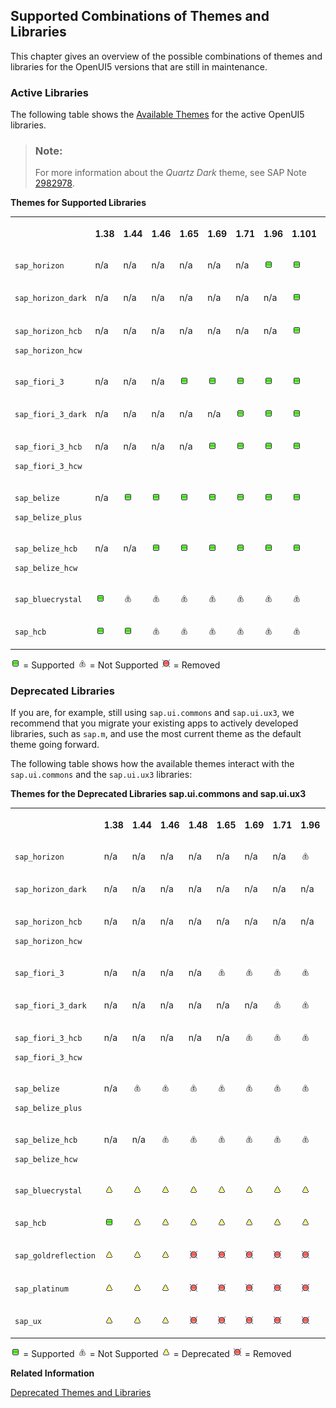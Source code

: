<!-- loio38ff8c27b022475a92b591bcf6262551 -->

## Supported Combinations of Themes and Libraries

This chapter gives an overview of the possible combinations of themes and libraries for the OpenUI5 versions that are still in maintenance.



### Active Libraries

The following table shows the [Available Themes](../04_Essentials/available-themes-da0d2e7.md) for the active OpenUI5 libraries.

> ### Note:  
> For more information about the *Quartz Dark* theme, see SAP Note [2982978](https://me.sap.com/notes/2982978).

**Themes for Supported Libraries**


<table>
<tr>
<th valign="top">

 

</th>
<th valign="top">

1.38

</th>
<th valign="top">

1.44

</th>
<th valign="top">

1.46

</th>
<th valign="top">

1.65

</th>
<th valign="top">

1.69

</th>
<th valign="top">

1.71

</th>
<th valign="top">

1.96

</th>
<th valign="top">

1.101

</th>
<th valign="top">

1.120

</th>
<th valign="top">

1.136

</th>
</tr>
<tr>
<td valign="top">

`sap_horizon` 

</td>
<td valign="top">

n/a

</td>
<td valign="top">

n/a

</td>
<td valign="top">

n/a

</td>
<td valign="top">

n/a

</td>
<td valign="top">

n/a

</td>
<td valign="top">

n/a

</td>
<td valign="top">

![Supported](images/loio3cb17ee88aed44d2bf1d14b97728c709_LowRes.gif)

</td>
<td valign="top">

![Supported](images/loio3cb17ee88aed44d2bf1d14b97728c709_LowRes.gif)

</td>
<td valign="top">

![Supported](images/loio3cb17ee88aed44d2bf1d14b97728c709_LowRes.gif)

</td>
<td valign="top">

![Supported](images/loio3cb17ee88aed44d2bf1d14b97728c709_LowRes.gif)

</td>
</tr>
<tr>
<td valign="top">

`sap_horizon_dark` 

</td>
<td valign="top">

n/a

</td>
<td valign="top">

n/a

</td>
<td valign="top">

n/a

</td>
<td valign="top">

n/a

</td>
<td valign="top">

n/a

</td>
<td valign="top">

n/a

</td>
<td valign="top">

n/a

</td>
<td valign="top">

![Supported](images/loio3cb17ee88aed44d2bf1d14b97728c709_LowRes.gif)

</td>
<td valign="top">

![Supported](images/loio3cb17ee88aed44d2bf1d14b97728c709_LowRes.gif)

</td>
<td valign="top">

![Supported](images/loio3cb17ee88aed44d2bf1d14b97728c709_LowRes.gif)

</td>
</tr>
<tr>
<td valign="top">

`sap_horizon_hcb`

`sap_horizon_hcw` 

</td>
<td valign="top">

n/a

</td>
<td valign="top">

n/a

</td>
<td valign="top">

n/a

</td>
<td valign="top">

n/a

</td>
<td valign="top">

n/a

</td>
<td valign="top">

n/a

</td>
<td valign="top">

n/a

</td>
<td valign="top">

![Supported](images/loio3cb17ee88aed44d2bf1d14b97728c709_LowRes.gif)

</td>
<td valign="top">

![Supported](images/loio3cb17ee88aed44d2bf1d14b97728c709_LowRes.gif)

</td>
<td valign="top">

![Supported](images/loio3cb17ee88aed44d2bf1d14b97728c709_LowRes.gif)

</td>
</tr>
<tr>
<td valign="top">

`sap_fiori_3` 

</td>
<td valign="top">

n/a

</td>
<td valign="top">

n/a

</td>
<td valign="top">

n/a

</td>
<td valign="top">

![Supported](images/loio3cb17ee88aed44d2bf1d14b97728c709_LowRes.gif)

</td>
<td valign="top">

![Supported](images/loio3cb17ee88aed44d2bf1d14b97728c709_LowRes.gif)

</td>
<td valign="top">

![Supported](images/loio3cb17ee88aed44d2bf1d14b97728c709_LowRes.gif)

</td>
<td valign="top">

![Supported](images/loio3cb17ee88aed44d2bf1d14b97728c709_LowRes.gif)

</td>
<td valign="top">

![Supported](images/loio3cb17ee88aed44d2bf1d14b97728c709_LowRes.gif)

</td>
<td valign="top">

![Supported](images/loio3cb17ee88aed44d2bf1d14b97728c709_LowRes.gif)

</td>
<td valign="top">

![Supported](images/loio3cb17ee88aed44d2bf1d14b97728c709_LowRes.gif)

</td>
</tr>
<tr>
<td valign="top">

`sap_fiori_3_dark` 

</td>
<td valign="top">

n/a

</td>
<td valign="top">

n/a

</td>
<td valign="top">

n/a

</td>
<td valign="top">

n/a

</td>
<td valign="top">

n/a

</td>
<td valign="top">

![Supported](images/loio3cb17ee88aed44d2bf1d14b97728c709_LowRes.gif)

</td>
<td valign="top">

![Supported](images/loio3cb17ee88aed44d2bf1d14b97728c709_LowRes.gif)

</td>
<td valign="top">

![Supported](images/loio3cb17ee88aed44d2bf1d14b97728c709_LowRes.gif)

</td>
<td valign="top">

![Supported](images/loio3cb17ee88aed44d2bf1d14b97728c709_LowRes.gif)

</td>
<td valign="top">

![Supported](images/loio3cb17ee88aed44d2bf1d14b97728c709_LowRes.gif)

</td>
</tr>
<tr>
<td valign="top">

`sap_fiori_3_hcb`

`sap_fiori_3_hcw`

</td>
<td valign="top">

n/a

</td>
<td valign="top">

n/a

</td>
<td valign="top">

n/a

</td>
<td valign="top">

n/a

</td>
<td valign="top">

![Supported](images/loio3cb17ee88aed44d2bf1d14b97728c709_LowRes.gif)

</td>
<td valign="top">

![Supported](images/loio3cb17ee88aed44d2bf1d14b97728c709_LowRes.gif)

</td>
<td valign="top">

![Supported](images/loio3cb17ee88aed44d2bf1d14b97728c709_LowRes.gif)

</td>
<td valign="top">

![Supported](images/loio3cb17ee88aed44d2bf1d14b97728c709_LowRes.gif)

</td>
<td valign="top">

![Supported](images/loio3cb17ee88aed44d2bf1d14b97728c709_LowRes.gif)

</td>
<td valign="top">

![Supported](images/loio3cb17ee88aed44d2bf1d14b97728c709_LowRes.gif)

</td>
</tr>
<tr>
<td valign="top">

`sap_belize`

`sap_belize_plus`

</td>
<td valign="top">

n/a

</td>
<td valign="top">

![Supported](images/loio3cb17ee88aed44d2bf1d14b97728c709_LowRes.gif)

</td>
<td valign="top">

![Supported](images/loio3cb17ee88aed44d2bf1d14b97728c709_LowRes.gif)

</td>
<td valign="top">

![Supported](images/loio3cb17ee88aed44d2bf1d14b97728c709_LowRes.gif)

</td>
<td valign="top">

![Supported](images/loio3cb17ee88aed44d2bf1d14b97728c709_LowRes.gif)

</td>
<td valign="top">

![Supported](images/loio3cb17ee88aed44d2bf1d14b97728c709_LowRes.gif)

</td>
<td valign="top">

![Supported](images/loio3cb17ee88aed44d2bf1d14b97728c709_LowRes.gif)

</td>
<td valign="top">

![Supported](images/loio3cb17ee88aed44d2bf1d14b97728c709_LowRes.gif)

</td>
<td valign="top">

![Not Supported](images/loiod355123503654aae97106b021020b7be_LowRes.png)

</td>
<td valign="top">

![Removed](images/loio5befb5af20ed42fd9052a99014d953a3_LowRes.gif)

</td>
</tr>
<tr>
<td valign="top">

`sap_belize_hcb`

`sap_belize_hcw`

</td>
<td valign="top">

n/a

</td>
<td valign="top">

n/a

</td>
<td valign="top">

![Supported](images/loio3cb17ee88aed44d2bf1d14b97728c709_LowRes.gif)

</td>
<td valign="top">

![Supported](images/loio3cb17ee88aed44d2bf1d14b97728c709_LowRes.gif)

</td>
<td valign="top">

![Supported](images/loio3cb17ee88aed44d2bf1d14b97728c709_LowRes.gif)

</td>
<td valign="top">

![Supported](images/loio3cb17ee88aed44d2bf1d14b97728c709_LowRes.gif)

</td>
<td valign="top">

![Supported](images/loio3cb17ee88aed44d2bf1d14b97728c709_LowRes.gif)

</td>
<td valign="top">

![Supported](images/loio3cb17ee88aed44d2bf1d14b97728c709_LowRes.gif)

</td>
<td valign="top">

![Not Supported](images/loiod355123503654aae97106b021020b7be_LowRes.png)

</td>
<td valign="top">

![Removed](images/loio5befb5af20ed42fd9052a99014d953a3_LowRes.gif)

</td>
</tr>
<tr>
<td valign="top">

`sap_bluecrystal` 

</td>
<td valign="top">

![Supported](images/loio3cb17ee88aed44d2bf1d14b97728c709_LowRes.gif)

</td>
<td valign="top">

![Not Supported](images/loiod355123503654aae97106b021020b7be_LowRes.png)

</td>
<td valign="top">

![Not Supported](images/loiod355123503654aae97106b021020b7be_LowRes.png)

</td>
<td valign="top">

![Not Supported](images/loiod355123503654aae97106b021020b7be_LowRes.png)

</td>
<td valign="top">

![Not Supported](images/loiod355123503654aae97106b021020b7be_LowRes.png)

</td>
<td valign="top">

![Not Supported](images/loiod355123503654aae97106b021020b7be_LowRes.png)

</td>
<td valign="top">

![Not Supported](images/loiod355123503654aae97106b021020b7be_LowRes.png)

</td>
<td valign="top">

![Not Supported](images/loiod355123503654aae97106b021020b7be_LowRes.png)

</td>
<td valign="top">

![Not Supported](images/loiod355123503654aae97106b021020b7be_LowRes.png)

</td>
<td valign="top">

![Removed](images/loio5befb5af20ed42fd9052a99014d953a3_LowRes.gif)

</td>
</tr>
<tr>
<td valign="top">

`sap_hcb` 

</td>
<td valign="top">

![Supported](images/loio3cb17ee88aed44d2bf1d14b97728c709_LowRes.gif)

</td>
<td valign="top">

![Supported](images/loio3cb17ee88aed44d2bf1d14b97728c709_LowRes.gif)

</td>
<td valign="top">

![Not Supported](images/loiod355123503654aae97106b021020b7be_LowRes.png)

</td>
<td valign="top">

![Not Supported](images/loiod355123503654aae97106b021020b7be_LowRes.png)

</td>
<td valign="top">

![Not Supported](images/loiod355123503654aae97106b021020b7be_LowRes.png)

</td>
<td valign="top">

![Not Supported](images/loiod355123503654aae97106b021020b7be_LowRes.png)

</td>
<td valign="top">

![Not Supported](images/loiod355123503654aae97106b021020b7be_LowRes.png)

</td>
<td valign="top">

![Not Supported](images/loiod355123503654aae97106b021020b7be_LowRes.png)

</td>
<td valign="top">

![Not Supported](images/loiod355123503654aae97106b021020b7be_LowRes.png)

</td>
<td valign="top">

![Removed](images/loio5befb5af20ed42fd9052a99014d953a3_LowRes.gif)

</td>
</tr>
</table>

![Supported](images/loio3cb17ee88aed44d2bf1d14b97728c709_LowRes.gif) = Supported ![Not Supported](images/loiod355123503654aae97106b021020b7be_LowRes.png) = Not Supported ![Removed](images/loio5befb5af20ed42fd9052a99014d953a3_LowRes.gif) = Removed



<a name="loio38ff8c27b022475a92b591bcf6262551__section_yh3_vnz_zy"/>

### Deprecated Libraries

If you are, for example, still using `sap.ui.commons` and `sap.ui.ux3`, we recommend that you migrate your existing apps to actively developed libraries, such as `sap.m`, and use the most current theme as the default theme going forward.

The following table shows how the available themes interact with the `sap.ui.commons` and the `sap.ui.ux3` libraries:

**Themes for the Deprecated Libraries sap.ui.commons and sap.ui.ux3**


<table>
<tr>
<th valign="top">

 

</th>
<th valign="top">

1.38

</th>
<th valign="top">

1.44

</th>
<th valign="top">

1.46

</th>
<th valign="top">

1.48

</th>
<th valign="top">

1.65

</th>
<th valign="top">

1.69

</th>
<th valign="top">

1.71

</th>
<th valign="top">

1.96

</th>
<th valign="top">

1.101

</th>
<th valign="top">

1.120

</th>
<th valign="top">

1.136

</th>
</tr>
<tr>
<td valign="top">

`sap_horizon` 

</td>
<td valign="top">

n/a

</td>
<td valign="top">

n/a

</td>
<td valign="top">

n/a

</td>
<td valign="top">

n/a

</td>
<td valign="top">

n/a

</td>
<td valign="top">

n/a

</td>
<td valign="top">

n/a

</td>
<td valign="top">

![Not Supported](images/loiod355123503654aae97106b021020b7be_LowRes.png)

</td>
<td valign="top">

![Not Supported](images/loiod355123503654aae97106b021020b7be_LowRes.png)

</td>
<td valign="top">

![Not Supported](images/loiod355123503654aae97106b021020b7be_LowRes.png)

</td>
<td valign="top">

![Not Supported](images/loiod355123503654aae97106b021020b7be_LowRes.png)

</td>
</tr>
<tr>
<td valign="top">

`sap_horizon_dark` 

</td>
<td valign="top">

n/a

</td>
<td valign="top">

n/a

</td>
<td valign="top">

n/a

</td>
<td valign="top">

n/a

</td>
<td valign="top">

n/a

</td>
<td valign="top">

n/a

</td>
<td valign="top">

n/a

</td>
<td valign="top">

n/a

</td>
<td valign="top">

![Not Supported](images/loiod355123503654aae97106b021020b7be_LowRes.png)

</td>
<td valign="top">

![Not Supported](images/loiod355123503654aae97106b021020b7be_LowRes.png)

</td>
<td valign="top">

![Not Supported](images/loiod355123503654aae97106b021020b7be_LowRes.png)

</td>
</tr>
<tr>
<td valign="top">

`sap_horizon_hcb`

`sap_horizon_hcw` 

</td>
<td valign="top">

n/a

</td>
<td valign="top">

n/a

</td>
<td valign="top">

n/a

</td>
<td valign="top">

n/a

</td>
<td valign="top">

n/a

</td>
<td valign="top">

n/a

</td>
<td valign="top">

n/a

</td>
<td valign="top">

n/a

</td>
<td valign="top">

![Not Supported](images/loiod355123503654aae97106b021020b7be_LowRes.png)

</td>
<td valign="top">

![Not Supported](images/loiod355123503654aae97106b021020b7be_LowRes.png)

</td>
<td valign="top">

![Not Supported](images/loiod355123503654aae97106b021020b7be_LowRes.png)

</td>
</tr>
<tr>
<td valign="top">

`sap_fiori_3` 

</td>
<td valign="top">

n/a

</td>
<td valign="top">

n/a

</td>
<td valign="top">

n/a

</td>
<td valign="top">

n/a

</td>
<td valign="top">

![Not Supported](images/loiod355123503654aae97106b021020b7be_LowRes.png)

</td>
<td valign="top">

![Not Supported](images/loiod355123503654aae97106b021020b7be_LowRes.png)

</td>
<td valign="top">

![Not Supported](images/loiod355123503654aae97106b021020b7be_LowRes.png)

</td>
<td valign="top">

![Not Supported](images/loiod355123503654aae97106b021020b7be_LowRes.png)

</td>
<td valign="top">

![Not Supported](images/loiod355123503654aae97106b021020b7be_LowRes.png)

</td>
<td valign="top">

![Not Supported](images/loiod355123503654aae97106b021020b7be_LowRes.png)

</td>
<td valign="top">

![Not Supported](images/loiod355123503654aae97106b021020b7be_LowRes.png)

</td>
</tr>
<tr>
<td valign="top">

`sap_fiori_3_dark` 

</td>
<td valign="top">

n/a

</td>
<td valign="top">

n/a

</td>
<td valign="top">

n/a

</td>
<td valign="top">

n/a

</td>
<td valign="top">

n/a

</td>
<td valign="top">

n/a

</td>
<td valign="top">

![Not Supported](images/loiod355123503654aae97106b021020b7be_LowRes.png)

</td>
<td valign="top">

![Not Supported](images/loiod355123503654aae97106b021020b7be_LowRes.png)

</td>
<td valign="top">

![Not Supported](images/loiod355123503654aae97106b021020b7be_LowRes.png)

</td>
<td valign="top">

![Not Supported](images/loiod355123503654aae97106b021020b7be_LowRes.png)

</td>
<td valign="top">

![Not Supported](images/loiod355123503654aae97106b021020b7be_LowRes.png)

</td>
</tr>
<tr>
<td valign="top">

`sap_fiori_3_hcb`

`sap_fiori_3_hcw`

</td>
<td valign="top">

n/a

</td>
<td valign="top">

n/a

</td>
<td valign="top">

n/a

</td>
<td valign="top">

n/a

</td>
<td valign="top">

n/a

</td>
<td valign="top">

![Not Supported](images/loiod355123503654aae97106b021020b7be_LowRes.png)

</td>
<td valign="top">

![Not Supported](images/loiod355123503654aae97106b021020b7be_LowRes.png)

</td>
<td valign="top">

![Not Supported](images/loiod355123503654aae97106b021020b7be_LowRes.png)

</td>
<td valign="top">

![Not Supported](images/loiod355123503654aae97106b021020b7be_LowRes.png)

</td>
<td valign="top">

![Not Supported](images/loiod355123503654aae97106b021020b7be_LowRes.png)

</td>
<td valign="top">

![Not Supported](images/loiod355123503654aae97106b021020b7be_LowRes.png)

</td>
</tr>
<tr>
<td valign="top">

`sap_belize`

`sap_belize_plus`

</td>
<td valign="top">

n/a

</td>
<td valign="top">

![Not Supported](images/loiod355123503654aae97106b021020b7be_LowRes.png)

</td>
<td valign="top">

![Not Supported](images/loiod355123503654aae97106b021020b7be_LowRes.png)

</td>
<td valign="top">

![Not Supported](images/loiod355123503654aae97106b021020b7be_LowRes.png)

</td>
<td valign="top">

![Not Supported](images/loiod355123503654aae97106b021020b7be_LowRes.png)

</td>
<td valign="top">

![Not Supported](images/loiod355123503654aae97106b021020b7be_LowRes.png)

</td>
<td valign="top">

![Not Supported](images/loiod355123503654aae97106b021020b7be_LowRes.png)

</td>
<td valign="top">

![Not Supported](images/loiod355123503654aae97106b021020b7be_LowRes.png)

</td>
<td valign="top">

![Not Supported](images/loiod355123503654aae97106b021020b7be_LowRes.png)

</td>
<td valign="top">

![Deprecated](images/loio3ea53dcd3acc4783a7a4b83e10c8f1aa_LowRes.gif)

</td>
<td valign="top">

![Removed](images/loio5befb5af20ed42fd9052a99014d953a3_LowRes.gif)

</td>
</tr>
<tr>
<td valign="top">

`sap_belize_hcb`

`sap_belize_hcw`

</td>
<td valign="top">

n/a

</td>
<td valign="top">

n/a

</td>
<td valign="top">

![Not Supported](images/loiod355123503654aae97106b021020b7be_LowRes.png)

</td>
<td valign="top">

![Not Supported](images/loiod355123503654aae97106b021020b7be_LowRes.png)

</td>
<td valign="top">

![Not Supported](images/loiod355123503654aae97106b021020b7be_LowRes.png)

</td>
<td valign="top">

![Not Supported](images/loiod355123503654aae97106b021020b7be_LowRes.png)

</td>
<td valign="top">

![Not Supported](images/loiod355123503654aae97106b021020b7be_LowRes.png)

</td>
<td valign="top">

![Not Supported](images/loiod355123503654aae97106b021020b7be_LowRes.png)

</td>
<td valign="top">

![Not Supported](images/loiod355123503654aae97106b021020b7be_LowRes.png)

</td>
<td valign="top">

![Deprecated](images/loio3ea53dcd3acc4783a7a4b83e10c8f1aa_LowRes.gif)

</td>
<td valign="top">

![Removed](images/loio5befb5af20ed42fd9052a99014d953a3_LowRes.gif)

</td>
</tr>
<tr>
<td valign="top">

`sap_bluecrystal` 

</td>
<td valign="top">

![Deprecated](images/loio3ea53dcd3acc4783a7a4b83e10c8f1aa_LowRes.gif)

</td>
<td valign="top">

![Deprecated](images/loio3ea53dcd3acc4783a7a4b83e10c8f1aa_LowRes.gif)

</td>
<td valign="top">

![Deprecated](images/loio3ea53dcd3acc4783a7a4b83e10c8f1aa_LowRes.gif)

</td>
<td valign="top">

![Deprecated](images/loio3ea53dcd3acc4783a7a4b83e10c8f1aa_LowRes.gif)

</td>
<td valign="top">

![Deprecated](images/loio3ea53dcd3acc4783a7a4b83e10c8f1aa_LowRes.gif)

</td>
<td valign="top">

![Deprecated](images/loio3ea53dcd3acc4783a7a4b83e10c8f1aa_LowRes.gif)

</td>
<td valign="top">

![Deprecated](images/loio3ea53dcd3acc4783a7a4b83e10c8f1aa_LowRes.gif)

</td>
<td valign="top">

![Deprecated](images/loio3ea53dcd3acc4783a7a4b83e10c8f1aa_LowRes.gif)

</td>
<td valign="top">

![Deprecated](images/loio3ea53dcd3acc4783a7a4b83e10c8f1aa_LowRes.gif)

</td>
<td valign="top">

![Deprecated](images/loio3ea53dcd3acc4783a7a4b83e10c8f1aa_LowRes.gif)

</td>
<td valign="top">

![Removed](images/loio5befb5af20ed42fd9052a99014d953a3_LowRes.gif)

</td>
</tr>
<tr>
<td valign="top">

`sap_hcb` 

</td>
<td valign="top">

![Supported](images/loio3cb17ee88aed44d2bf1d14b97728c709_LowRes.gif)

</td>
<td valign="top">

![Deprecated](images/loio3ea53dcd3acc4783a7a4b83e10c8f1aa_LowRes.gif)

</td>
<td valign="top">

![Deprecated](images/loio3ea53dcd3acc4783a7a4b83e10c8f1aa_LowRes.gif)

</td>
<td valign="top">

![Deprecated](images/loio3ea53dcd3acc4783a7a4b83e10c8f1aa_LowRes.gif)

</td>
<td valign="top">

![Deprecated](images/loio3ea53dcd3acc4783a7a4b83e10c8f1aa_LowRes.gif)

</td>
<td valign="top">

![Deprecated](images/loio3ea53dcd3acc4783a7a4b83e10c8f1aa_LowRes.gif)

</td>
<td valign="top">

![Deprecated](images/loio3ea53dcd3acc4783a7a4b83e10c8f1aa_LowRes.gif)

</td>
<td valign="top">

![Deprecated](images/loio3ea53dcd3acc4783a7a4b83e10c8f1aa_LowRes.gif)

</td>
<td valign="top">

![Deprecated](images/loio3ea53dcd3acc4783a7a4b83e10c8f1aa_LowRes.gif)

</td>
<td valign="top">

![Deprecated](images/loio3ea53dcd3acc4783a7a4b83e10c8f1aa_LowRes.gif)

</td>
<td valign="top">

![Removed](images/loio5befb5af20ed42fd9052a99014d953a3_LowRes.gif)

</td>
</tr>
<tr>
<td valign="top">

`sap_goldreflection` 

</td>
<td valign="top">

![Deprecated](images/loio3ea53dcd3acc4783a7a4b83e10c8f1aa_LowRes.gif)

</td>
<td valign="top">

![Deprecated](images/loio3ea53dcd3acc4783a7a4b83e10c8f1aa_LowRes.gif)

</td>
<td valign="top">

![Deprecated](images/loio3ea53dcd3acc4783a7a4b83e10c8f1aa_LowRes.gif)

</td>
<td valign="top">

![Removed](images/loio5befb5af20ed42fd9052a99014d953a3_LowRes.gif)

</td>
<td valign="top">

![Removed](images/loio5befb5af20ed42fd9052a99014d953a3_LowRes.gif)

</td>
<td valign="top">

![Removed](images/loio5befb5af20ed42fd9052a99014d953a3_LowRes.gif)

</td>
<td valign="top">

![Removed](images/loio5befb5af20ed42fd9052a99014d953a3_LowRes.gif)

</td>
<td valign="top">

![Removed](images/loio5befb5af20ed42fd9052a99014d953a3_LowRes.gif)

</td>
<td valign="top">

![Removed](images/loio5befb5af20ed42fd9052a99014d953a3_LowRes.gif)

</td>
<td valign="top">

![Removed](images/loio5befb5af20ed42fd9052a99014d953a3_LowRes.gif)

</td>
<td valign="top">

![Removed](images/loio5befb5af20ed42fd9052a99014d953a3_LowRes.gif)

</td>
</tr>
<tr>
<td valign="top">

`sap_platinum` 

</td>
<td valign="top">

![Deprecated](images/loio3ea53dcd3acc4783a7a4b83e10c8f1aa_LowRes.gif)

</td>
<td valign="top">

![Deprecated](images/loio3ea53dcd3acc4783a7a4b83e10c8f1aa_LowRes.gif)

</td>
<td valign="top">

![Deprecated](images/loio3ea53dcd3acc4783a7a4b83e10c8f1aa_LowRes.gif)

</td>
<td valign="top">

![Removed](images/loio5befb5af20ed42fd9052a99014d953a3_LowRes.gif)

</td>
<td valign="top">

![Removed](images/loio5befb5af20ed42fd9052a99014d953a3_LowRes.gif)

</td>
<td valign="top">

![Removed](images/loio5befb5af20ed42fd9052a99014d953a3_LowRes.gif)

</td>
<td valign="top">

![Removed](images/loio5befb5af20ed42fd9052a99014d953a3_LowRes.gif)

</td>
<td valign="top">

![Removed](images/loio5befb5af20ed42fd9052a99014d953a3_LowRes.gif)

</td>
<td valign="top">

![Removed](images/loio5befb5af20ed42fd9052a99014d953a3_LowRes.gif)

</td>
<td valign="top">

![Removed](images/loio5befb5af20ed42fd9052a99014d953a3_LowRes.gif)

</td>
<td valign="top">

![Removed](images/loio5befb5af20ed42fd9052a99014d953a3_LowRes.gif)

</td>
</tr>
<tr>
<td valign="top">

`sap_ux` 

</td>
<td valign="top">

![Deprecated](images/loio3ea53dcd3acc4783a7a4b83e10c8f1aa_LowRes.gif)

</td>
<td valign="top">

![Deprecated](images/loio3ea53dcd3acc4783a7a4b83e10c8f1aa_LowRes.gif)

</td>
<td valign="top">

![Deprecated](images/loio3ea53dcd3acc4783a7a4b83e10c8f1aa_LowRes.gif)

</td>
<td valign="top">

![Removed](images/loio5befb5af20ed42fd9052a99014d953a3_LowRes.gif)

</td>
<td valign="top">

![Removed](images/loio5befb5af20ed42fd9052a99014d953a3_LowRes.gif)

</td>
<td valign="top">

![Removed](images/loio5befb5af20ed42fd9052a99014d953a3_LowRes.gif)

</td>
<td valign="top">

![Removed](images/loio5befb5af20ed42fd9052a99014d953a3_LowRes.gif)

</td>
<td valign="top">

![Removed](images/loio5befb5af20ed42fd9052a99014d953a3_LowRes.gif)

</td>
<td valign="top">

![Removed](images/loio5befb5af20ed42fd9052a99014d953a3_LowRes.gif)

</td>
<td valign="top">

![Removed](images/loio5befb5af20ed42fd9052a99014d953a3_LowRes.gif)

</td>
<td valign="top">

![Removed](images/loio5befb5af20ed42fd9052a99014d953a3_LowRes.gif)

</td>
</tr>
</table>

![Supported](images/loio3cb17ee88aed44d2bf1d14b97728c709_LowRes.gif) = Supported ![Not Supported](images/loiod355123503654aae97106b021020b7be_LowRes.png) = Not Supported ![Deprecated](images/loio3ea53dcd3acc4783a7a4b83e10c8f1aa_LowRes.gif) = Deprecated ![Removed](images/loio5befb5af20ed42fd9052a99014d953a3_LowRes.gif) = Removed

**Related Information**  


[Deprecated Themes and Libraries](deprecated-themes-and-libraries-a87ca84.md "As OpenUI5 evolves over time, some of the UI controls are replaced by others, or their concepts abandoned entirely. This chapter gives an overview of the most important deprecations at theme and library level. Individual control deprecations and more information about the controls replacing them can be found in the API reference within the Demo Kit.")


